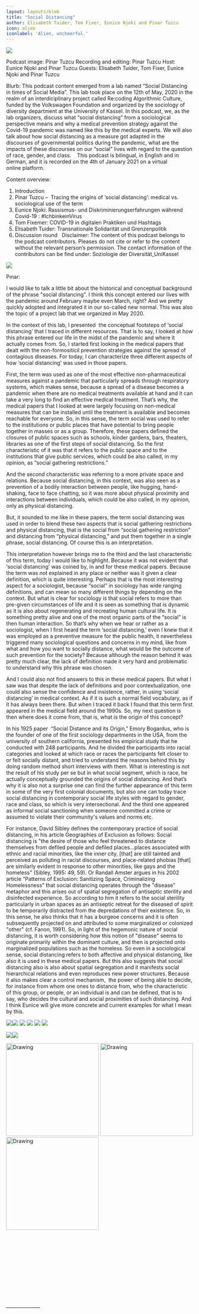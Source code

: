 ```yaml
---
layout: layouts/blob
title: "Social Distancing"
author: Elisabeth Tuider, Tom Fixer, Eunice Njoki and Pinar Tuzcu 
icon: alien
iconlabel: 'Alien, uncheerful.'
---
```


![](/img/Lab_Social_Distancing_.png)

Podcast image: Pinar Tuzcu
Recording and editing: Pinar Tuzcu
Host: Eunice Njoki and Pinar Tuzcu
Guests: Elisabeth Tuider, Tom Fixer, Eunice Njoki and Pinar Tuzcu 

Blurb: 
This podcast content emerged from a lab named “Social Distancing in times of Social Media”. This lab took place on the 12th of May, 2020 in the realm of an interdiciplinary project called Re:coding Algorithmic Culture, funded by the Volkswagen Foundation and organized by the sociology of diversity department at the University of Kassel. In this podcast, we, as the lab organizers, discuss what “social distancing” from a sociological perspective means and why a medical prevention strategy against the Covid-19 pandemic was named like this by the medical experts. We will also talk about how social distancing as a measure got adapted in the discourses of governmental politics during the pandemic, what are the impacts of these discourses on our “social” lives with regard to the question of race, gender, and class. 
 
This podcast is bilingual, in English and in German, and it is recorded on the 4th of January 2021 on a virtual online platform.
 

Content overview:
1. Introduction
2. Pinar Tuzcu –  Tracing the origins of ‘social distancing’: medical vs. sociological use of the term
3. Eunice Njoki: Rassismus- und Diskriminierungserfahrungen während Covid-19 : #IchbinkeinVirus
4. Tom Fixemer: COVID-19 in digitalen Praktiken und Hashtags
5. Elisabeth Tuider: Transnationale Solidarität und Grenzenpolitik 
6. Discussion round
 
Disclaimer: The content of this podcast belongs to the podcast contributors. Pleases do not cite or refer to the content without the relevant person’s permission. The contact information of the contributors can be find under: Soziologie der Diversität_UniKassel


![](/img/socialdistancing_podcastimage_3.png)

Pınar:

I would like to talk a little bit about the historical and conceptual background of the phrase "social distancing". I think this concept entered our lives with the pandemic around February maybe even March, right? And we pretty quickly adopted and integrated it in our so-called new normal. This was also the topic of a project lab that we organized in May 2020. 

In the context of this lab, I presented  the conceptual footsteps of ‘social distancing’ that I traced in different resources. That is to say, I looked at how this phrase entered our life in the midst of the pandemic and where it actually comes from. So, I started first looking in the medical papers that dealt with the non-formositicil prevention strategies against the spread of contagious diseases. For today, I can characterize three different aspects of how ‘social distancing’ was used in those papers.

First, the term was used as one of the most effective non-pharmaceutical measures against a pandemic that particularly spreads through respiratory systems, which makes sense, because a spread of a disease becomes a pandemic when there are no medical treatments available at hand and it can take a very long to find an effective medical treatment. That’s why, the medical papers that I looked at were largely focusing on non-medical measures that can be installed until the treatment is available and becomes reachable for everyone. So, in this sense, the term social was used to refer to the institutions or public places that have potential to bring people together in masses or as a group. Therefore, these papers defined the closures of public spaces such as schools, kinder gardens, bars, theaters, libraries as one of the first steps of social distancing. So the first characteristic of it was that it refers to the public space and to the institutions that give public services, which could be also called, in my opinion, as “social gathering restrictions.” 

And the second characteristic was referring to a more private space and relations. Because social distancing, in this context, was also seen as a prevention of a bodily interaction between people, like hugging, hand-shaking, face to face chatting, so it was more about physical proximity and interactions between individuals, which could be also called, in my opinion, only as physical distancing.

But, it sounded to me like in these papers, the term social distancing was used in order to blend these two aspects that is social gathering restrictions and physical distancing, that is the social from “social gathering restriction” and distancing from “physical distancing,” and put them together in a single phrase, social distancing. Of course this is an interpretation.

This interpretation however brings me to the third and the last characteristic of this term, today I would like to highlight. Because it was not evident that ‘social distancing’ was coined by, in and for these medical papers. Because the term was not explained in any place or neither was it given a clear definition, which is quite interesting. Perhaps that is the most interesting aspect for a sociologist, because “social” in sociology has wide ranging definitions, and can mean so many different things by depending on the context. But what is clear for sociology is that social refers to more than pre-given circumstances of life and it is seen as something that is dynamic as it is also about regenerating and recreating human cultural life. It is something pretty alive and one of the most organic parts of the “social” is then human interaction. So that’s why when we hear or rather as a sociologist, when I first heard the term ‘social distancing,’ even I knew that it was employed as a preventive measure for the public health, it nevertheless triggered many sociological questions and concerns in my mind, like from what and how you want to socially distance, what would be the outcome of such prevention for the society? Because although the reason behind it was pretty much clear, the lack of definition made it very hard and problematic to understand why this phrase was chosen. 

And I could also not find answers to this in these medical papers. But what I saw was that despite the lack of definitions and poor contextualization, one could also sense the confidence and insistence, rather, in using ‘social distancing’ in medical context. As if it is such a normal field vocabulary, as if it has always been there. But when I traced it back I found that this term first appeared in the medical field around the 1990s. So, my next question is then where does it come from, that is, what is the origin of this concept?

In his 1925 paper  “Social Distance and its Origin,” Emory Bogardus, who is the founder of one of the first sociology departments in the USA, from the university of southern california, presented his empirical study that he conducted with 248 participants. And he divided the participants into racial categories and looked at which race or races the participants felt closer to or felt socially distant, and tried to understand the reasons behind this by doing random method short interviews with them. What is interesting is not the result of his study per se but in what social segment, which is race, he actually conceptually grounded the origins of social distancing. And that’s why it is also not a surprise one can find the further appearance of this term in some of the very first colonial documents, but also one can today trace social distancing in contemporary social life styles with regard to gender, race and class, so which is very intersectional. And the third one appeared as informal social sanctioning when someone committed a crime or assumed to violate their community's values and norms etc. 

For instance, David Sibley defines the contemporary practice of social distancing, in his article Geographies of Exclusion as follows: Social distancing is "the desire of those who feel threatened to distance themselves from defiled people and defiled places...places associated with ethnic and racial minorities, like the inner city, [that] are still tainted and perceived as polluting in racist discourses, and place-related phobias [that] are similarly evident in response to other minorities, like gays and the homeless" (Sibley, 1995: 49, 59). Or Randall Amster argues in his 2002 article “Patterns of Exclusion: Sanitizing Space, Criminalizing Homelessness” that social distancing operates through the "disease" metaphor and this arises out of spatial segregation of antiseptic sterility and disinfected experience. So according to him it refers to the social sterility particularly in urban spaces as an antiseptic retreat for the diseased of spirit to be temporarily distracted from the depredations of their existence. So, in this sense, he also thinks that it has a burgeoe concerns and it is often subsequently projected on and attributed to some marginalized or colonized "other" (cf. Fanon, 1991). So, in light of the hegemonic nature of social distancing, it is worth considering how this notion of "disease" seems to originate primarily within the dominant culture, and then is projected onto marginalized populations such as the homeless.
So even in a sociological sense, social distancing refers to both affective and physical distancing, like also it is used in these medical papers. But this also suggests that social distancing also is also about spatial segregation and it manifests social hierarchical relations and even reproduces new power structures. Because it also makes clear a control mechanism,  the power of being able to decide, for instance from whom one ones to distance from, who the characteristic of this group, or people, or an individual is and can be defined, that is to say, who decides the cultural and social proximities of such distancing. And I think Eunice will give more concrete and current examples for what I mean by this.



![](/img/Lab-Memes.png)![](/img/Lab_Meme1.png) ![](/img/lab_meme_2.png)
![](/img/lab_meme4.png) ![](/img/lab_meme_5.png) ![](/img/lab_meme6.png)

![](/img/meme9.png)![](/img/meme10.png)  



<tr>
<td> <img src="/img/lab_meme_2.png" alt="Drawing" style="width: 250px;"/> </td>
<td> <img src="/img/lab_meme_5.jpeg" alt="Drawing" style="width: 250px;"/> </td>
<td> <img src="/img/Lab_Meme1.jpeg" alt="Drawing" style="width: 250px;"/> </td>
</tr>




 



 


 





 


 



 










–––––––––––––

 

